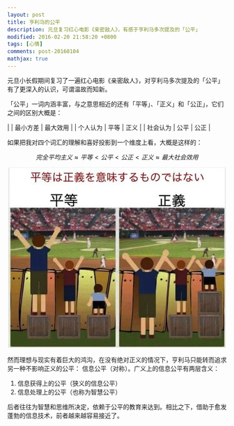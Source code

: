 ```yaml
---
layout: post
title: 亨利马的公平
description: 元旦复习红心电影《亲密敌人》，有感于亨利马多次提及的「公平」
modified: 2016-02-20 21:58:20 +0800
tags: [心情]
comments: post-20160104
mathjax: true
---
```


元旦小长假期间复习了一遍红心电影《亲密敌人》，对亨利马多次提及的「公平」有了更深入的认识，可谓温故而知新。

「公平」一词内涵丰富，与之意思相近的还有「平等」、「正义」和「公正」，它们之间的区别大概是：

|         | 最小方差 | 最大效用  |
| 个人认为 |   平等   |   正义   |
| 社会认为 |   公平   |   公正   |

如果把我对四个词汇的理解和喜好投影到一个维度上看，大概是这样的：

$$完全平均主义 \approx 平等 < 公平 < 公正 < 正义 \approx 最大社会效用$$

<center><img src="/assets/images/2016/0104.jpg" class="am-img-responsive" alt=""/></center>

然而理想与现实有着巨大的鸿沟，在没有绝对正义的情况下，亨利马只能转而追求另一种不影响正义的公平： 信息公平（对称）。广义上的信息公平有两层含义：

1. 信息获得上的公平（狭义的信息公平）
2. 信息处理上的公平（也称为智慧公平）

后者往往为智慧和思维所决定，依赖于公平的教育来达到。相比之下，借助于愈发蓬勃的信息技术，前者越来越容易接近了。
